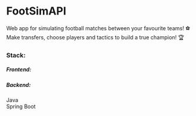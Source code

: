 # FootSimAPI
Web app for simulating football matches between your favourite teams! ⚽ </br>
Make transfers, choose players and tactics to build a true champion! 🏆 </br>

### Stack:
##### Frontend:
##### Backend:
Java </br>
Spring Boot </br>

